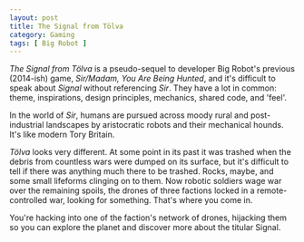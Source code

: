 ```yaml
---
layout: post
title: The Signal from Tölva
category: Gaming
tags: [ Big Robot ]
---
```


*The Signal from Tölva* is a pseudo-sequel to developer Big Robot's previous (2014-ish) game, *Sir/Madam, You Are Being Hunted*, and it's difficult to speak about *Signal* without referencing *Sir*. They have a lot in common: theme, inspirations, design principles, mechanics, shared code, and 'feel'.

In the world of *Sir*, humans are pursued across moody rural and post-industrial landscapes by aristocratic robots and their mechanical hounds. It's like modern Tory Britain.

*Tölva* looks very different. At some point in its past it was trashed when the debris from countless wars were dumped on its surface, but it's difficult to tell if there was anything much there to be trashed. Rocks, maybe, and some small lifeforms clinging on to them. Now robotic soldiers wage war over the remaining spoils, the drones of three factions locked in a remote-controlled war, looking for something. That's where you come in.

You're hacking into one of the faction's network of drones, hijacking them so you can explore the planet and discover more about the titular Signal.
